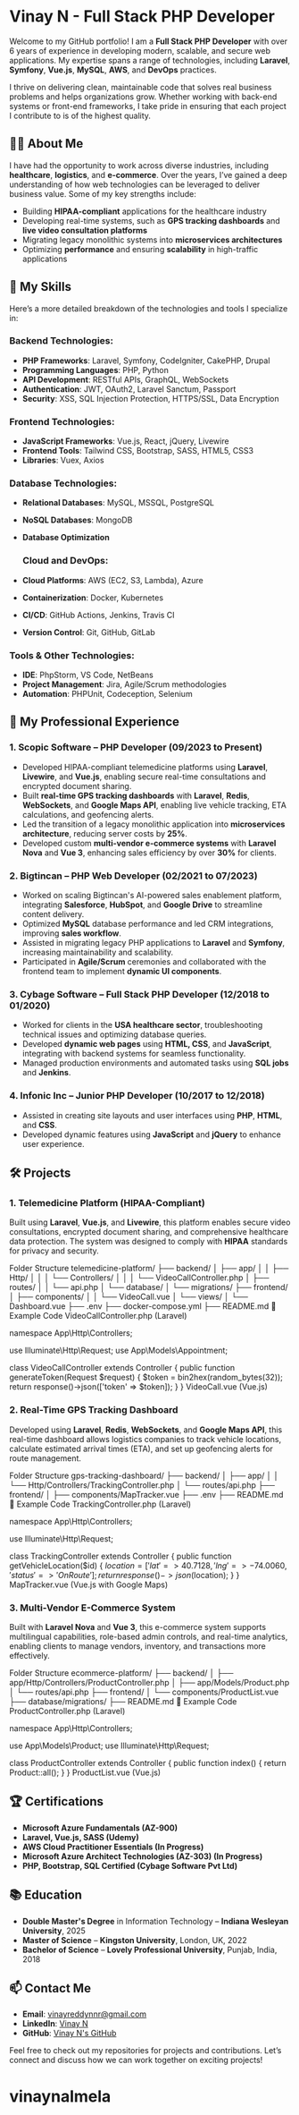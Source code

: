 # Vinay N - Full Stack PHP Developer

Welcome to my GitHub portfolio! I am a **Full Stack PHP Developer** with over 6 years of experience in developing modern, scalable, and secure web applications. My expertise spans a range of technologies, including **Laravel**, **Symfony**, **Vue.js**, **MySQL**, **AWS**, and **DevOps** practices.

I thrive on delivering clean, maintainable code that solves real business problems and helps organizations grow. Whether working with back-end systems or front-end frameworks, I take pride in ensuring that each project I contribute to is of the highest quality.

## 👨‍💻 About Me
I have had the opportunity to work across diverse industries, including **healthcare**, **logistics**, and **e-commerce**. Over the years, I’ve gained a deep understanding of how web technologies can be leveraged to deliver business value. Some of my key strengths include:

- Building **HIPAA-compliant** applications for the healthcare industry
- Developing real-time systems, such as **GPS tracking dashboards** and **live video consultation platforms**
- Migrating legacy monolithic systems into **microservices architectures**
- Optimizing **performance** and ensuring **scalability** in high-traffic applications

## 🚀 My Skills

Here’s a more detailed breakdown of the technologies and tools I specialize in:

### **Backend Technologies:**
- **PHP Frameworks**: Laravel, Symfony, CodeIgniter, CakePHP, Drupal
- **Programming Languages**: PHP, Python
- **API Development**: RESTful APIs, GraphQL, WebSockets
- **Authentication**: JWT, OAuth2, Laravel Sanctum, Passport
- **Security**: XSS, SQL Injection Protection, HTTPS/SSL, Data Encryption

### **Frontend Technologies:**
- **JavaScript Frameworks**: Vue.js, React, jQuery, Livewire
- **Frontend Tools**: Tailwind CSS, Bootstrap, SASS, HTML5, CSS3
- **Libraries**: Vuex, Axios

### **Database Technologies:**
- **Relational Databases**: MySQL, MSSQL, PostgreSQL
- **NoSQL Databases**: MongoDB
- **Database Optimization**

  ### **Cloud and DevOps:**
- **Cloud Platforms**: AWS (EC2, S3, Lambda), Azure
- **Containerization**: Docker, Kubernetes
- **CI/CD**: GitHub Actions, Jenkins, Travis CI
- **Version Control**: Git, GitHub, GitLab

### **Tools & Other Technologies:**
- **IDE**: PhpStorm, VS Code, NetBeans
- **Project Management**: Jira, Agile/Scrum methodologies
- **Automation**: PHPUnit, Codeception, Selenium

## 💼 My Professional Experience

### **1. Scopic Software – PHP Developer (09/2023 to Present)**
- Developed HIPAA-compliant telemedicine platforms using **Laravel**, **Livewire**, and **Vue.js**, enabling secure real-time consultations and encrypted document sharing.
- Built **real-time GPS tracking dashboards** with **Laravel**, **Redis**, **WebSockets**, and **Google Maps API**, enabling live vehicle tracking, ETA calculations, and geofencing alerts.
- Led the transition of a legacy monolithic application into **microservices architecture**, reducing server costs by **25%**.
- Developed custom **multi-vendor e-commerce systems** with **Laravel Nova** and **Vue 3**, enhancing sales efficiency by over **30%** for clients.

### **2. Bigtincan – PHP Web Developer (02/2021 to 07/2023)**
- Worked on scaling Bigtincan's AI-powered sales enablement platform, integrating **Salesforce**, **HubSpot**, and **Google Drive** to streamline content delivery.
- Optimized **MySQL** database performance and led CRM integrations, improving **sales workflow**.
- Assisted in migrating legacy PHP applications to **Laravel** and **Symfony**, increasing maintainability and scalability.
- Participated in **Agile/Scrum** ceremonies and collaborated with the frontend team to implement **dynamic UI components**.

### **3. Cybage Software – Full Stack PHP Developer (12/2018 to 01/2020)**
- Worked for clients in the **USA healthcare sector**, troubleshooting technical issues and optimizing database queries.
- Developed **dynamic web pages** using **HTML, CSS**, and **JavaScript**, integrating with backend systems for seamless functionality.
- Managed production environments and automated tasks using **SQL jobs** and **Jenkins**.

### **4. Infonic Inc – Junior PHP Developer (10/2017 to 12/2018)**
- Assisted in creating site layouts and user interfaces using **PHP**, **HTML**, and **CSS**.
- Developed dynamic features using **JavaScript** and **jQuery** to enhance user experience.

## 🛠 Projects

### 1. **Telemedicine Platform (HIPAA-Compliant)**
Built using **Laravel**, **Vue.js**, and **Livewire**, this platform enables secure video consultations, encrypted document sharing, and comprehensive healthcare data protection. The system was designed to comply with **HIPAA** standards for privacy and security.
     
Folder Structure
telemedicine-platform/
├── backend/
│   ├── app/
│   │   ├── Http/
│   │   │   └── Controllers/
│   │   │       └── VideoCallController.php
│   ├── routes/
│   │   └── api.php
│   └── database/
│       └── migrations/
├── frontend/
│   ├── components/
│   │   └── VideoCall.vue
│   └── views/
│       └── Dashboard.vue
├── .env
├── docker-compose.yml
├── README.md
📝 Example Code
VideoCallController.php (Laravel)

namespace App\Http\Controllers;

use Illuminate\Http\Request;
use App\Models\Appointment;

class VideoCallController extends Controller
{
    public function generateToken(Request $request)
    {
        $token = bin2hex(random_bytes(32));
        return response()->json(['token' => $token]);
    }
}
VideoCall.vue (Vue.js)

<template>
  <div>
    <h3>Video Call</h3>
    <video id="localVideo" autoplay playsinline></video>
    <video id="remoteVideo" autoplay playsinline></video>
  </div>
</template>

<script>
export default {
  mounted() {
    // WebRTC code to initialize video stream
    navigator.mediaDevices.getUserMedia({ video: true, audio: true })
      .then(stream => {
        document.getElementById('localVideo').srcObject = stream;
      });
  }
}
</script>

### 2. **Real-Time GPS Tracking Dashboard**
Developed using **Laravel**, **Redis**, **WebSockets**, and **Google Maps API**, this real-time dashboard allows logistics companies to track vehicle locations, calculate estimated arrival times (ETA), and set up geofencing alerts for route management.

Folder Structure
gps-tracking-dashboard/
├── backend/
│   ├── app/
│   │   └── Http/Controllers/TrackingController.php
│   └── routes/api.php
├── frontend/
│   ├── components/MapTracker.vue
├── .env
├── README.md
📝 Example Code
TrackingController.php (Laravel)

namespace App\Http\Controllers;

use Illuminate\Http\Request;

class TrackingController extends Controller
{
    public function getVehicleLocation($id)
    {
        $location = [
            'lat' => 40.7128,
            'lng' => -74.0060,
            'status' => 'On Route'
        ];
        return response()->json($location);
    }
}
MapTracker.vue (Vue.js with Google Maps)

<template>
  <GmapMap :center="center" :zoom="12" style="height:500px;">
    <GmapMarker :position="center" />
  </GmapMap>
</template>

<script>
import { GmapMap, GmapMarker } from 'vue2-google-maps';

export default {
  components: { GmapMap, GmapMarker },
  data() {
    return { center: { lat: 40.7128, lng: -74.0060 } };
  },
  mounted() {
    setInterval(this.fetchLocation, 5000);
  },
  methods: {
    fetchLocation() {
      fetch('/api/vehicle/1/location')
        .then(res => res.json())
        .then(data => { this.center = { lat: data.lat, lng: data.lng }; });
    }
  }
}
</script>

### 3. **Multi-Vendor E-Commerce System**
Built with **Laravel Nova** and **Vue 3**, this e-commerce system supports multilingual capabilities, role-based admin controls, and real-time analytics, enabling clients to manage vendors, inventory, and transactions more effectively.

Folder Structure
ecommerce-platform/
├── backend/
│   ├── app/Http/Controllers/ProductController.php
│   ├── app/Models/Product.php
│   └── routes/api.php
├── frontend/
│   └── components/ProductList.vue
├── database/migrations/
├── README.md
📝 Example Code
ProductController.php (Laravel)

namespace App\Http\Controllers;

use App\Models\Product;
use Illuminate\Http\Request;

class ProductController extends Controller
{
    public function index()
    {
        return Product::all();
    }
}
ProductList.vue (Vue.js)

<template>
  <div>
    <h3>Products</h3>
    <ul>
      <li v-for="product in products" :key="product.id">
        {{ product.name }} - ${{ product.price }}
      </li>
    </ul>
  </div>
</template>

<script>
export default {
  data() {
    return { products: [] };
  },
  mounted() {
    fetch('/api/products')
      .then(res => res.json())
      .then(data => { this.products = data; });
  }
}
</script>

## 🏆 Certifications

- **Microsoft Azure Fundamentals (AZ-900)**
- **Laravel, Vue.js, SASS (Udemy)**
- **AWS Cloud Practitioner Essentials (In Progress)**
- **Microsoft Azure Architect Technologies (AZ-303) (In Progress)**
- **PHP, Bootstrap, SQL Certified (Cybage Software Pvt Ltd)**

## 📚 Education

- **Double Master's Degree** in Information Technology – **Indiana Wesleyan University**, 2025
- **Master of Science** – **Kingston University**, London, UK, 2022
- **Bachelor of Science** – **Lovely Professional University**, Punjab, India, 2018

## 📫 Contact Me

- **Email**: [vinayreddynnr@gmail.com](mailto:vinayreddynnr@gmail.com)
- **LinkedIn**: [Vinay N](https://www.linkedin.com/in/vinay-n-6390071a3/)
- **GitHub**: [Vinay N's GitHub](https://github.com/vinay-n)

Feel free to check out my repositories for projects and contributions. Let’s connect and discuss how we can work together on exciting projects!

# vinaynalmela
